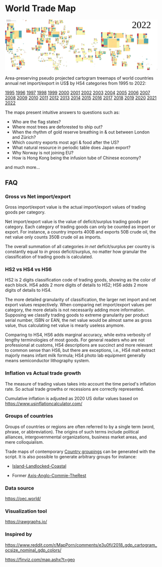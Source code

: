 # World Trade Map 

[![wtm-2020](docs/wtm_1995_2022.gif)](https://xdqc.github.io/world-trade-map/)


Area-preserving pseudo projected cartogram treemaps of world countries annual net import/export in US$ by HS4 categories from 1995 to 2022:

[1995](https://xdqc.github.io/world-trade-map/worldtrademap-1995.html)
[1996](https://xdqc.github.io/world-trade-map/worldtrademap-1996.html)
[1997](https://xdqc.github.io/world-trade-map/worldtrademap-1997.html)
[1998](https://xdqc.github.io/world-trade-map/worldtrademap-1998.html)
[1999](https://xdqc.github.io/world-trade-map/worldtrademap-1999.html)
[2000](https://xdqc.github.io/world-trade-map/worldtrademap-2000.html)
[2001](https://xdqc.github.io/world-trade-map/worldtrademap-2001.html)
[2002](https://xdqc.github.io/world-trade-map/worldtrademap-2002.html)
[2003](https://xdqc.github.io/world-trade-map/worldtrademap-2003.html)
[2004](https://xdqc.github.io/world-trade-map/worldtrademap-2004.html)
[2005](https://xdqc.github.io/world-trade-map/worldtrademap-2005.html)
[2006](https://xdqc.github.io/world-trade-map/worldtrademap-2006.html)
[2007](https://xdqc.github.io/world-trade-map/worldtrademap-2007.html)
[2008](https://xdqc.github.io/world-trade-map/worldtrademap-2008.html)
[2009](https://xdqc.github.io/world-trade-map/worldtrademap-2009.html)
[2010](https://xdqc.github.io/world-trade-map/worldtrademap-2010.html)
[2011](https://xdqc.github.io/world-trade-map/worldtrademap-2011.html)
[2012](https://xdqc.github.io/world-trade-map/worldtrademap-2012.html)
[2013](https://xdqc.github.io/world-trade-map/worldtrademap-2013.html)
[2014](https://xdqc.github.io/world-trade-map/worldtrademap-2014.html)
[2015](https://xdqc.github.io/world-trade-map/worldtrademap-2015.html)
[2016](https://xdqc.github.io/world-trade-map/worldtrademap-2016.html)
[2017](https://xdqc.github.io/world-trade-map/worldtrademap-2017.html)
[2018](https://xdqc.github.io/world-trade-map/worldtrademap-2018.html)
[2019](https://xdqc.github.io/world-trade-map/worldtrademap-2019.html)
[2020](https://xdqc.github.io/world-trade-map/worldtrademap-2020.html)
[2021](https://xdqc.github.io/world-trade-map/worldtrademap-2021.html)
[2022](https://xdqc.github.io/world-trade-map/worldtrademap-2022.html)

The maps present intuitive answers to questions such as:

- Who are the flag states?
- Where most trees are deforested to ship out?
- When the rhythm of gold reserve breathing in & out between London and Zürich?
- Which country exports most agri & food after the US?
- What natural resource in periodic table does Japan export?
- Why Norway is not joining EU?
- How is Hong Kong being the infusion tube of Chinese economy?

and much more...


## FAQ

### Gross vs Net import/export

Gross import/export value is the actual import/export values of trading goods per category.

Net import/export value is the value of deficit/surplus trading goods per category. Each category of trading goods can only be counted as import or export. For instance, a country imports 400B and exports 50B crude oil, the net value only counts 350B crude oil as imports. 

The overall summation of all categories *in net* deficit/surplus per country is constantly equal to *in gross* deficit/surplus, no matter how granular the classification of trading goods is calculated. 

### HS2 vs HS4 vs HS6

HS2 is 2 digits classification code of trading goods, showing as the color of each block. HS4 adds 2 more digits of details to HS2; HS6 adds 2 more digits of details to HS4.

The more detailed granularity of classification, the larger net import and net export values respectively. When comparing net import/export values per category, the more details is not necessarily adding more information. Supposing we classify trading goods to extreme granularity per product serial number, ISBN or EAN, the net value would be almost same as gross value, thus calculating net value is mearly useless anymore. 

Comparing to HS4, HS6 adds marginal accuracy, while extra verbosity of lengthy terminologies of most goods. For general readers who are not professional at customs, HS4 descriptions are succinct and more relevant to common sense than HS6, but there are exceptions, i.e., HS4 malt extract majorly means infant milk formula; HS4 photo lab equipment generally means semiconductor lithography system.

### Inflation vs Actual trade growth

The measure of trading values takes into account the time period's inflation rate. So actual trade growths or recessions are correctly represented.

Cumulative inflation is adjusted as 2020 US dollar values based on https://www.usinflationcalculator.com/

### Groups of countries

Groups of countries or regions are often referred to by a single term (word, phrase, or abbreviation). The origins of such terms include political alliances, intergovernmental organizations, business market areas, and mere colloquialism.

Trade maps of contemporary [Country groupings](https://en.wikipedia.org/wiki/List_of_country_groupings) can be generated with the script. It is also possible to generate arbitrary groups for instance: 

- [Island-Landlocked-Coastal](https://xdqc.github.io/world-trade-map/Islands_Landlocked_Coastal.html)

- Former [Axis-Anglo-Commie-TheRest](https://xdqc.github.io/world-trade-map/Axis_Commie_Anglo_Rest.html)


### Data source

https://oec.world/

### Visualization tool

https://rawgraphs.io/

### Inspired by

https://www.reddit.com/r/MapPorn/comments/e3u0fj/2018_gdp_cartogram_ocsize_nominal_gdp_colors/

https://finviz.com/map.ashx?t=geo
